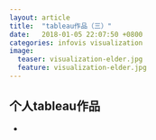 ```yaml
---
layout: article
title:  "tableau作品（三）"
date:   2018-01-05 22:07:50 +0800
categories: infovis visualization
image:
  teaser: visualization-elder.jpg
  feature: visualization-elder.jpg
---
```




## 个人tableau作品

- <a href="https://chen-jia-lin.github.io/infovis/infovis3/index.html" target="_blank"></a>